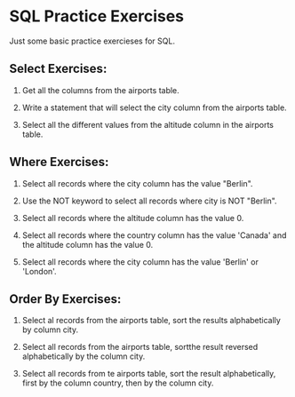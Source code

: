 # SQL Practice Exercises

Just some basic practice exercieses for SQL.

## Select Exercises:

1) Get all the columns from the airports table.

2) Write a statement that will select the city column from the airports table.

3) Select all the different values from the altitude column in the airports table.

## Where Exercises:

1) Select all records where the city column has the value "Berlin".

2) Use the NOT keyword to select all records where city is NOT "Berlin".

3) Select all records where the altitude column has the value 0.

4) Select all records where the country column has the value 'Canada' and the altitude column has the value 0.

5) Select all records where the city column has the value 'Berlin' or 'London'.

## Order By Exercises:

1) Select al records from the airports table, sort the results alphabetically by column city.

2) Select all records from the airports table, sortthe result reversed alphabetically by the column city.

3) Select all records from te airports table, sort the result alphabetically, first by the column country, then by the column city.
